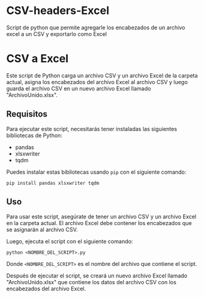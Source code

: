 # CSV-headers-Excel
Script de python que permite agregarle los encabezados de un archivo excel a un CSV y exportarlo como Excel
# CSV a Excel

Este script de Python carga un archivo CSV y un archivo Excel de la carpeta actual, asigna los encabezados del archivo Excel al archivo CSV y luego guarda el archivo CSV en un nuevo archivo Excel llamado "ArchivoUnido.xlsx".

## Requisitos

Para ejecutar este script, necesitarás tener instaladas las siguientes bibliotecas de Python:

- pandas
- xlsxwriter
- tqdm

Puedes instalar estas bibliotecas usando `pip` con el siguiente comando:

<code>pip install pandas xlsxwriter tqdm</code>


## Uso

Para usar este script, asegúrate de tener un archivo CSV y un archivo Excel en la carpeta actual. El archivo Excel debe contener los encabezados que se asignarán al archivo CSV.

Luego, ejecuta el script con el siguiente comando:

<code>python <NOMBRE_DEL_SCRIPT>.py</code>


Donde `<NOMBRE_DEL_SCRIPT>` es el nombre del archivo que contiene el script.

Después de ejecutar el script, se creará un nuevo archivo Excel llamado "ArchivoUnido.xlsx" que contiene los datos del archivo CSV con los encabezados del archivo Excel.
